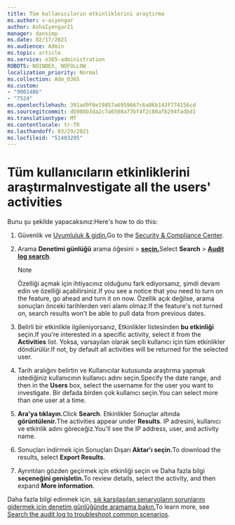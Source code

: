 ```yaml
---
title: Tüm kullanıcıların etkinliklerini araştırma
ms.author: v-aiyengar
author: AshaIyengar21
manager: dansimp
ms.date: 02/17/2021
ms.audience: Admin
ms.topic: article
ms.service: o365-administration
ROBOTS: NOINDEX, NOFOLLOW
localization_priority: Normal
ms.collection: Adm_O365
ms.custom:
- "9002486"
- "7524"
ms.openlocfilehash: 391ad9f0e19857a6959667c6a86b143f774156cd
ms.sourcegitcommit: db908b3da2c7a6508a77bf4f2c80afb294fadbd1
ms.translationtype: MT
ms.contentlocale: tr-TR
ms.lasthandoff: 03/29/2021
ms.locfileid: "51403295"
---
```

# <a name="investigate-all-the-users-activities"></a><span data-ttu-id="db2df-102">Tüm kullanıcıların etkinliklerini araştırma</span><span class="sxs-lookup"><span data-stu-id="db2df-102">Investigate all the users' activities</span></span>

<span data-ttu-id="db2df-103">Bunu şu şekilde yapacaksınız:</span><span class="sxs-lookup"><span data-stu-id="db2df-103">Here's how to do this:</span></span>

1. <span data-ttu-id="db2df-104">Güvenlik ve [Uyumluluk & gidin.](https://go.microsoft.com/fwlink/p/?linkid=2077143)</span><span class="sxs-lookup"><span data-stu-id="db2df-104">Go to the [Security & Compliance Center](https://go.microsoft.com/fwlink/p/?linkid=2077143).</span></span>
1. <span data-ttu-id="db2df-105">Arama **Denetimi günlüğü** arama öğesini  >  **[seçin.](https://go.microsoft.com/fwlink/?linkid=2103759)**</span><span class="sxs-lookup"><span data-stu-id="db2df-105">Select **Search** > **[Audit log search](https://go.microsoft.com/fwlink/?linkid=2103759)**.</span></span>
    > [!NOTE]
    > <span data-ttu-id="db2df-106">Özelliği açmak için ihtiyacınız olduğunu fark ediyorsanız, şimdi devam edin ve özelliği açabilirsiniz.</span><span class="sxs-lookup"><span data-stu-id="db2df-106">If you see a notice that you need to turn on the feature, go ahead and turn it on now.</span></span> <span data-ttu-id="db2df-107">Özellik açık değilse, arama sonuçları önceki tarihlerden veri alamı olmaz.</span><span class="sxs-lookup"><span data-stu-id="db2df-107">If the feature's not turned on, search results won't be able to pull data from previous dates.</span></span>

1. <span data-ttu-id="db2df-108">Belirli bir etkinlikle ilgileniyorsanız, Etkinlikler listesinden **bu etkinliği** seçin.</span><span class="sxs-lookup"><span data-stu-id="db2df-108">If you're interested in a specific activity, select it from the **Activities** list.</span></span> <span data-ttu-id="db2df-109">Yoksa, varsayılan olarak seçili kullanıcı için tüm etkinlikler döndürülür.</span><span class="sxs-lookup"><span data-stu-id="db2df-109">If not, by default all activities will be returned for the selected user.</span></span>
1. <span data-ttu-id="db2df-110">Tarih aralığını belirtin ve Kullanıcılar  kutusunda araştırma yapmak istediğiniz kullanıcının kullanıcı adını seçin.</span><span class="sxs-lookup"><span data-stu-id="db2df-110">Specify the date range, and then in the **Users** box, select the username for the user you want to investigate.</span></span> <span data-ttu-id="db2df-111">Bir defada birden çok kullanıcı seçin.</span><span class="sxs-lookup"><span data-stu-id="db2df-111">You can select more than one user at a time.</span></span>
1. <span data-ttu-id="db2df-112">**Ara'ya tıklayın.**</span><span class="sxs-lookup"><span data-stu-id="db2df-112">Click **Search**.</span></span> <span data-ttu-id="db2df-113">Etkinlikler Sonuçlar altında **görüntülenir.**</span><span class="sxs-lookup"><span data-stu-id="db2df-113">The activities appear under **Results**.</span></span> <span data-ttu-id="db2df-114">IP adresini, kullanıcı ve etkinlik adını göreceğiz.</span><span class="sxs-lookup"><span data-stu-id="db2df-114">You'll see the IP address, user, and activity name.</span></span>
1. <span data-ttu-id="db2df-115">Sonuçları indirmek için Sonuçları Dışarı **Aktar'ı seçin.**</span><span class="sxs-lookup"><span data-stu-id="db2df-115">To download the results, select **Export Results**.</span></span>
1. <span data-ttu-id="db2df-116">Ayrıntıları gözden geçirmek için etkinliği seçin ve Daha fazla bilgi **seçeneğini genişletin.**</span><span class="sxs-lookup"><span data-stu-id="db2df-116">To review details, select the activity, and then expand **More information**.</span></span>

<span data-ttu-id="db2df-117">Daha fazla bilgi edinmek için, [sık karşılaşılan senaryoların sorunlarını gidermek için denetim günlüğünde aramama bakın.](https://go.microsoft.com/fwlink/?linkid=2103944)</span><span class="sxs-lookup"><span data-stu-id="db2df-117">To learn more, see [Search the audit log to troubleshoot common scenarios](https://go.microsoft.com/fwlink/?linkid=2103944).</span></span>